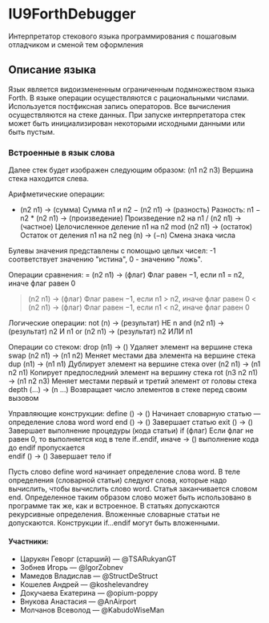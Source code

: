 # IU9ForthDebugger
Интерпретатор стекового языка программирования с пошаговым отладчиком и сменой тем оформления

## Описание языка
Язык является видоизмененным ограниченным подмножеством  языка Forth. В языке операции
осуществляются с рациональными числами. Используется постфиксная запись операторов. 
Все вычисления осуществляются на стеке данных. При запуске интерпретатора стек может быть
инициализирован некоторыми исходными данными или быть пустым.

### Встроенные в язык слова
Далее стек будет изображен следующим образом:
  (n1 n2 n3)
Вершина стека находится слева.

Арифметические операции:
  +    (n2 n1) → (сумма)         Сумма n1 и n2
  −    (n2 n1) → (разность)      Разность: n1 − n2
  \*   (n2 n1) → (произведение)  Произведение n2 на n1
  /    (n2 n1) → (частное)       Целочисленное деление n1 на n2
  mod  (n2 n1) → (остаток)       Остаток от деления n1 на n2
  neg  (n) → (−n)                Смена знака числа
  
Булевы значения представлены с помощью целых чисел: -1 соответствует значению "истина",
0 - значению "ложь".

Операции сравнения:
  =  (n2 n1) → (флаг)  Флаг равен −1, если n1 = n2, иначе флаг равен 0
  >  (n2 n1) → (флаг)  Флаг равен −1, если n1 > n2, иначе флаг равен 0
  <  (n2 n1) → (флаг)  Флаг равен −1, если n1 < n2, иначе флаг равен 0 
  
Логические операции:
  not  (n) → (результат)      НЕ n
  and  (n2 n1) → (результат)  n2 И n1
  or   (n2 n1) → (результат)  n2 ИЛИ n1

Операции со стеком:
  drop  (n1) → ()               Удаляет элемент на вершине стека
  swap  (n2 n1) → (n1 n2)       Меняет местами два элемента на вершине стека
  dup   (n1) → (n1 n1)          Дублирует элемент на вершине стека
  over  (n2 n1) → (n1 n2 n1)    Копирует предпоследний элемент на вершину стека
  rot  (n3 n2 n1) → (n1 n2 n3)  Меняет местами первый и третий элемент от головы стека
  depth (...) → (n ...)         Возвращает число элементов в стеке перед своим вызовом

Управляющие конструкции:
  define  () → ()  Начинает словарную статью — определение слова word 
  word
  end     () → ()  Завершает статью
  exit    () → ()  Завершает выполнение процедуры (кода статьи)
  if      (флаг)   Если флаг не равен 0, то выполняется код в теле if..endif, иначе 
          → ()     выполнение кода до endif пропускается  
  endif   () → ()  Завершает тело if

Пусть слово define word начинает определение слова word. В теле определения
(словарной статьи) следуют слова, которые надо вычислить, чтобы вычислить слово word.
Статья заканчивается словом end. Определенное таким образом слово может быть
использовано в программе так же, как и встроенное. В статьях допускаются рекурсивные
определения. Вложенные словарные статьи не допускаются. Конструкции if...endif могут
быть вложенными.

#### Участники:
* Царукян Геворг (старший) — @TSARukyanGT
* Зобнев Игорь — @IgorZobnev
* Мамедов Владислав — @StructDeStruct
* Кошелев Андрей — @koshelevandrey
* Докучаева Екатерина — @opium-poppy
* Внукова Анастасия — @AnAirport
* Молчанов Всеволод — @KabudoWiseMan

